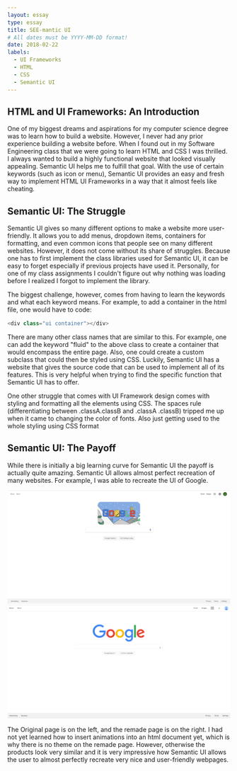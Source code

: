 ```yaml
---
layout: essay
type: essay
title: SEE-mantic UI
# All dates must be YYYY-MM-DD format!
date: 2018-02-22
labels:
  - UI Frameworks
  - HTML
  - CSS
  - Semantic UI
---
```


## HTML and UI Frameworks: An Introduction
One of my biggest dreams and aspirations for my computer science degree was to learn how to build a website. However, I never had any prior experience building a website before. When I found out in my Software Engineering class that we were going to learn HTML and CSS I was thrilled. I always wanted to build a highly functional website that looked visually appealing. Semantic UI helps me to fulfill that goal. With the use of certain keywords (such as icon or menu), Semantic UI provides an easy and fresh way to implement HTML UI Frameworks in a way that it almost feels like cheating.

## Semantic UI: The Struggle
Semantic UI gives so many different options to make a website more user-friendly. It allows you to add menus, dropdown items, containers for formatting, and even common icons that people see on many different websites. However, it does not come without its share of struggles. Because one has to first implement the class libraries used for Semantic UI, it can be easy to forget especially if previous projects have used it. Personally, for one of my class assignments I couldn't figure out why nothing was loading before I realized I forgot to implement the library.

The biggest challenge, however, comes from having to learn the keywords and what each keyword means. For example, to add a container in the html file, one would have to code:

```js
<div class="ui container"></div>
```

There are many other class names that are similar to this. For example, one can add the keyword "fluid" to the above class to create a container that would encompass the entire page. Also, one could create a custom subclass that could then be styled using CSS. Luckily, Semantic UI has a website that gives the source code that can be used to implement all of its features. This is very helpful when trying to find the specific function that Semantic UI has to offer.

One other struggle that comes with UI Framework design comes with styling and formatting all the elements using CSS. The spaces rule (differentiating between .classA.classB and .classA .classB) tripped me up when it came to changing the color of fonts. Also just getting used to the whole styling using CSS format 

## Semantic UI: The Payoff
While there is initially a big learning curve for Semantic UI the payoff is actually quite amazing. Semantic UI allows almost perfect recreation of many websites. For example, I was able to recreate the UI of Google.

<div class="ui rounded images">
  <img class="ui image" src="../images/Original.PNG">
  <img class="ui image" src="../images/Remade.PNG">
</div>

The Original page is on the left, and the remade page is on the right. I had not yet learned how to insert animations into an html document yet, which is why there is no theme on the remade page. However, otherwise the products look very similar and it is very impressive how Semantic UI allows the user to almost perfectly recreate very nice and user-friendly webpages. 




